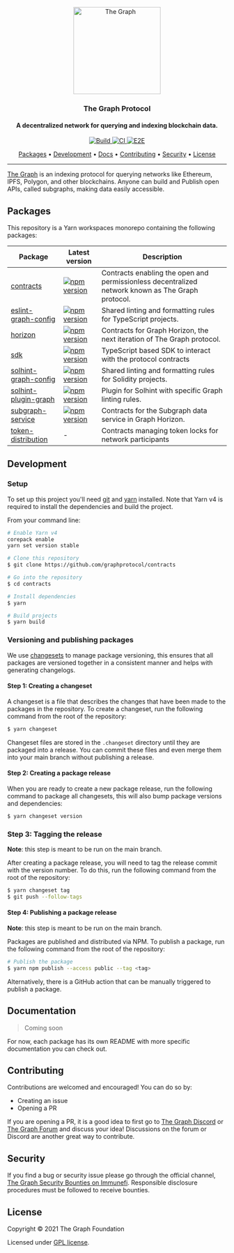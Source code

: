 <p align="center">
  <a href="https://thegraph.com/"><img src="https://storage.thegraph.com/logos/grt.png" alt="The Graph" width="200"></a> 
</p>

<h3 align="center">The Graph Protocol</h3>
<h4 align="center">A decentralized network for querying and indexing blockchain data.</h4>

<p align="center">
  <a href="https://github.com/graphprotocol/contracts/actions/workflows/build.yml">
    <img src="https://github.com/graphprotocol/contracts/actions/workflows/build.yml/badge.svg" alt="Build">
  </a>
  <a href="https://github.com/graphprotocol/contracts/actions/workflows/ci.yml">
    <img src="https://github.com/graphprotocol/contracts/actions/workflows/ci.yml/badge.svg" alt="CI">
  </a>
  <a href="https://github.com/graphprotocol/contracts/actions/workflows/e2e.yml">
    <img src="https://github.com/graphprotocol/contracts/actions/workflows/e2e.yml/badge.svg" alt="E2E">
  </a>
</p>

<p align="center">
  <a href="#packages">Packages</a> •
  <a href="#development">Development</a> •
  <a href="#documentation">Docs</a> •
  <a href="#contributing">Contributing</a> •
  <a href="#security">Security</a> •
  <a href="#license">License</a>
</p>

---

[The Graph](https://thegraph.com/) is an indexing protocol for querying networks like Ethereum, IPFS, Polygon, and other blockchains. Anyone can build and Publish open APIs, called subgraphs, making data easily accessible.

## Packages

This repository is a Yarn workspaces monorepo containing the following packages:

| Package | Latest version | Description |
| --- | --- | --- |
| [contracts](./packages/contracts) | [![npm version](https://badge.fury.io/js/@graphprotocol%2Fcontracts.svg)](https://badge.fury.io/js/@graphprotocol%2Fcontracts) | Contracts enabling the open and permissionless decentralized network known as The Graph protocol. |
| [eslint-graph-config](./packages/eslint-graph-config) | [![npm version]()]() | Shared linting and formatting rules for TypeScript projects. |
| [horizon](./packages/horizon) | [![npm version]()]() | Contracts for Graph Horizon, the next iteration of The Graph protocol. |
| [sdk](./packages/sdk) | [![npm version](https://badge.fury.io/js/@graphprotocol%2Fsdk.svg)](https://badge.fury.io/js/@graphprotocol%2Fsdk) | TypeScript based SDK to interact with the protocol contracts |
| [solhint-graph-config](./packages/solhint-graph-config) | [![npm version]()]() | Shared linting and formatting rules for Solidity projects. |
| [solhint-plugin-graph](./packages/solhint-plugin-graph) | [![npm version]()]() | Plugin for Solhint with specific Graph linting rules. |
| [subgraph-service](./packages/subgraph-service) | [![npm version]()]() | Contracts for the Subgraph data service in Graph Horizon. |
| [token-distribution](./packages/token-distribution) | - | Contracts managing token locks for network participants |


## Development

### Setup
To set up this project you'll need [git](https://git-scm.com) and [yarn](https://yarnpkg.com/) installed. Note that Yarn v4 is required to install the dependencies and build the project. 

From your command line:

```bash
# Enable Yarn v4
corepack enable
yarn set version stable

# Clone this repository
$ git clone https://github.com/graphprotocol/contracts

# Go into the repository
$ cd contracts

# Install dependencies
$ yarn

# Build projects
$ yarn build
```

### Versioning and publishing packages

We use [changesets](https://github.com/changesets/changesets) to manage package versioning, this ensures that all packages are versioned together in a consistent manner and helps with generating changelogs.

#### Step 1: Creating a changeset

A changeset is a file that describes the changes that have been made to the packages in the repository. To create a changeset, run the following command from the root of the repository:

```bash
$ yarn changeset
```

Changeset files are stored in the `.changeset` directory until they are packaged into a release. You can commit these files and even merge them into your main branch without publishing a release.

#### Step 2: Creating a package release

When you are ready to create a new package release, run the following command to package all changesets, this will also bump package versions and dependencies:

```bash
$ yarn changeset version
```

### Step 3: Tagging the release

__Note__: this step is meant to be run on the main branch.

After creating a package release, you will need to tag the release commit with the version number. To do this, run the following command from the root of the repository:

```bash
$ yarn changeset tag
$ git push --follow-tags
```

#### Step 4: Publishing a package release

__Note__: this step is meant to be run on the main branch.

Packages are published and distributed via NPM. To publish a package, run the following command from the root of the repository:

```bash
# Publish the package
$ yarn npm publish --access public --tag <tag>
```

Alternatively, there is a GitHub action that can be manually triggered to publish a package.

## Documentation

> Coming soon

For now, each package has its own README with more specific documentation you can check out.

## Contributing

Contributions are welcomed and encouraged! You can do so by:

- Creating an issue
- Opening a PR

If you are opening a PR, it is a good idea to first go to [The Graph Discord](https://discord.com/invite/vtvv7FP) or [The Graph Forum](https://forum.thegraph.com/) and discuss your idea! Discussions on the forum or Discord are another great way to contribute.

## Security

If you find a bug or security issue please go through the official channel, [The Graph Security Bounties on Immunefi](https://immunefi.com/bounty/thegraph/). Responsible disclosure procedures must be followed to receive bounties.

## License

Copyright &copy; 2021 The Graph Foundation

Licensed under [GPL license](LICENSE).
